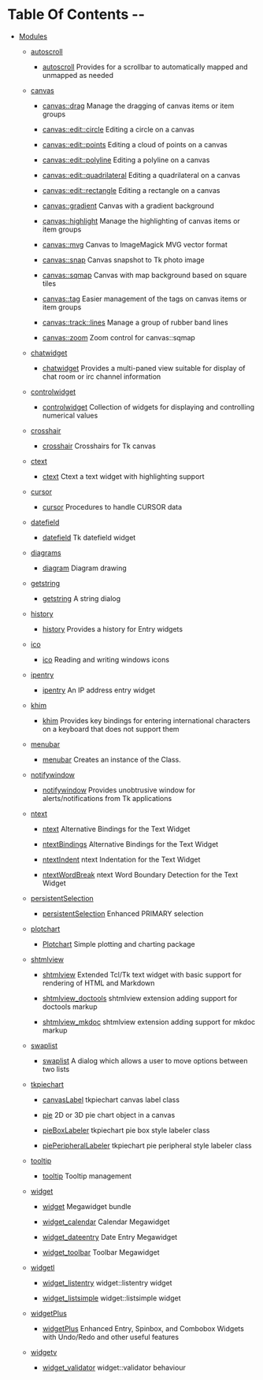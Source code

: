 
[//000000001]: # (Table of contents generated by tcllib/doctools/toc with format 'markdown')

# Table Of Contents \-\-

  - [Modules]()

      * [autoscroll]()

          + [autoscroll](tklib/files/modules/autoscroll/autoscroll\.md) Provides for a scrollbar to automatically mapped and unmapped as needed

      * [canvas]()

          + [canvas::drag](tklib/files/modules/canvas/canvas\_drag\.md) Manage the dragging of canvas items or item groups

          + [canvas::edit::circle](tklib/files/modules/canvas/canvas\_ecircle\.md) Editing a circle on a canvas

          + [canvas::edit::points](tklib/files/modules/canvas/canvas\_epoints\.md) Editing a cloud of points on a canvas

          + [canvas::edit::polyline](tklib/files/modules/canvas/canvas\_epolyline\.md) Editing a polyline on a canvas

          + [canvas::edit::quadrilateral](tklib/files/modules/canvas/canvas\_equad\.md) Editing a quadrilateral on a canvas

          + [canvas::edit::rectangle](tklib/files/modules/canvas/canvas\_erectangle\.md) Editing a rectangle on a canvas

          + [canvas::gradient](tklib/files/modules/canvas/canvas\_gradient\.md) Canvas with a gradient background

          + [canvas::highlight](tklib/files/modules/canvas/canvas\_highlight\.md) Manage the highlighting of canvas items or item groups

          + [canvas::mvg](tklib/files/modules/canvas/canvas\_mvg\.md) Canvas to ImageMagick MVG vector format

          + [canvas::snap](tklib/files/modules/canvas/canvas\_snap\.md) Canvas snapshot to Tk photo image

          + [canvas::sqmap](tklib/files/modules/canvas/canvas\_sqmap\.md) Canvas with map background based on square tiles

          + [canvas::tag](tklib/files/modules/canvas/canvas\_tags\.md) Easier management of the tags on canvas items or item groups

          + [canvas::track::lines](tklib/files/modules/canvas/canvas\_trlines\.md) Manage a group of rubber band lines

          + [canvas::zoom](tklib/files/modules/canvas/canvas\_zoom\.md) Zoom control for canvas::sqmap

      * [chatwidget]()

          + [chatwidget](tklib/files/modules/chatwidget/chatwidget\.md) Provides a multi\-paned view suitable for display of chat room or irc channel information

      * [controlwidget]()

          + [controlwidget](tklib/files/modules/controlwidget/controlwidget\.md) Collection of widgets for displaying and controlling numerical values

      * [crosshair]()

          + [crosshair](tklib/files/modules/crosshair/crosshair\.md) Crosshairs for Tk canvas

      * [ctext]()

          + [ctext](tklib/files/modules/ctext/ctext\.md) Ctext a text widget with highlighting support

      * [cursor]()

          + [cursor](tklib/files/modules/cursor/cursor\.md) Procedures to handle CURSOR data

      * [datefield]()

          + [datefield](tklib/files/modules/datefield/datefield\.md) Tk datefield widget

      * [diagrams]()

          + [diagram](tklib/files/modules/diagrams/diagram\.md) Diagram drawing

      * [getstring]()

          + [getstring](tklib/files/modules/getstring/tk\_getString\.md) A string dialog

      * [history]()

          + [history](tklib/files/modules/history/tklib\_history\.md) Provides a history for Entry widgets

      * [ico]()

          + [ico](tklib/files/modules/ico/ico\.md) Reading and writing windows icons

      * [ipentry]()

          + [ipentry](tklib/files/modules/ipentry/ipentry\.md) An IP address entry widget

      * [khim]()

          + [khim](tklib/files/modules/khim/khim\.md) Provides key bindings for entering international characters on a keyboard that does not support them

      * [menubar]()

          + [menubar](tklib/files/modules/menubar/menubar\.md) Creates an instance of the  Class\.

      * [notifywindow]()

          + [notifywindow](tklib/files/modules/notifywindow/notifywindow\.md) Provides unobtrusive window for alerts/notifications from Tk applications

      * [ntext]()

          + [ntext](tklib/files/modules/ntext/ntext\.md) Alternative Bindings for the Text Widget

          + [ntextBindings](tklib/files/modules/ntext/ntextBindings\.md) Alternative Bindings for the Text Widget

          + [ntextIndent](tklib/files/modules/ntext/ntextIndent\.md) ntext Indentation for the Text Widget

          + [ntextWordBreak](tklib/files/modules/ntext/ntextWordBreak\.md) ntext Word Boundary Detection for the Text Widget

      * [persistentSelection]()

          + [persistentSelection](tklib/files/modules/persistentSelection/persistentSelection\.md) Enhanced PRIMARY selection

      * [plotchart]()

          + [Plotchart](tklib/files/modules/plotchart/plotchart\.md) Simple plotting and charting package

      * [shtmlview]()

          + [shtmlview](tklib/files/modules/shtmlview/shtmlview\.md) Extended Tcl/Tk text widget with basic support for rendering of HTML and Markdown

          + [shtmlview\_doctools](tklib/files/modules/shtmlview/shtmlview\-doctools\.md) shtmlview extension adding support for doctools markup

          + [shtmlview\_mkdoc](tklib/files/modules/shtmlview/shtmlview\-mkdoc\.md) shtmlview extension adding support for mkdoc markup

      * [swaplist]()

          + [swaplist](tklib/files/modules/swaplist/swaplist\.md) A dialog which allows a user to move options between two lists

      * [tkpiechart]()

          + [canvasLabel](tklib/files/modules/tkpiechart/canvaslabel\.md) tkpiechart canvas label class

          + [pie](tklib/files/modules/tkpiechart/pie\.md) 2D or 3D pie chart object in a canvas

          + [pieBoxLabeler](tklib/files/modules/tkpiechart/pieboxlabeler\.md) tkpiechart pie box style labeler class

          + [piePeripheralLabeler](tklib/files/modules/tkpiechart/pieperipherallabeler\.md) tkpiechart pie peripheral style labeler class

      * [tooltip]()

          + [tooltip](tklib/files/modules/tooltip/tooltip\.md) Tooltip management

      * [widget]()

          + [widget](tklib/files/modules/widget/widget\.md) Megawidget bundle

          + [widget\_calendar](tklib/files/modules/widget/widget\_calendar\.md) Calendar Megawidget

          + [widget\_dateentry](tklib/files/modules/widget/widget\_dateentry\.md) Date Entry Megawidget

          + [widget\_toolbar](tklib/files/modules/widget/widget\_toolbar\.md) Toolbar Megawidget

      * [widgetl]()

          + [widget\_listentry](tklib/files/modules/widgetl/widget\_listentry\.md) widget::listentry widget

          + [widget\_listsimple](tklib/files/modules/widgetl/widget\_listsimple\.md) widget::listsimple widget

      * [widgetPlus]()

          + [widgetPlus](tklib/files/modules/widgetPlus/widgetPlus\.md) Enhanced Entry, Spinbox, and Combobox Widgets with Undo/Redo and other useful features

      * [widgetv]()

          + [widget\_validator](tklib/files/modules/widgetv/widget\_validator\.md) widget::validator behaviour
